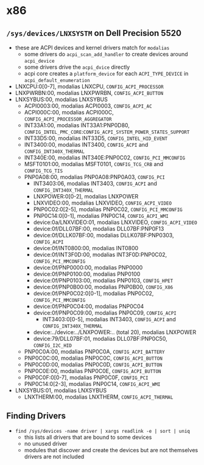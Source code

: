 x86
===

## `/sys/devices/LNXSYSTM` on Dell Precision 5520

- these are ACPI devices and kernel drivers match for `modalias`
  - some drivers do `acpi_scan_add_handler` to create devices around `acpi_device`
  - some drivers drive the `acpi_dvice` directly
  - acpi core creates a `platform_device` for each `ACPI_TYPE_DEVICE` in
    `acpi_default_enumeration`
- LNXCPU:0[0-7], modalias LNXCPU, `CONFIG_ACPI_PROCESSOR`
- LNXPWRBN:00, modalias LNXPWRBN, `CONFIG_ACPI_BUTTON`
- LNXSYBUS:00, modalias LNXSYBUS
  - ACPI0003:00, modalias ACPI0003, `CONFIG_ACPI_AC`
  - ACPI000C:00, modalias ACPI000C, `CONFIG_ACPI_PROCESSOR_AGGREGATOR`
  - INT33A1:00, modalias INT33A1:PNP0D80, `CONFIG_INTEL_PMC_CORE`:`CONFIG_ACPI_SYSTEM_POWER_STATES_SUPPORT`
  - INT33D5:00, modalias INT33D5, `CONFIG_INTEL_HID_EVENT`
  - INT3400:00, modalias INT3400, `CONFIG_ACPI` and `CONFIG_INT340X_THERMAL`
  - INT340E:00, modalias INT340E:PNP0C02, `CONFIG_PCI_MMCONFIG`
  - MSFT0101:00, modalias MSFT0101, `CONFIG_TCG_CRB` and `CONFIG_TCG_TIS`
  - PNP0A08:00, modalias PNP0A08:PNP0A03, `CONFIG_PCI`
    - INT3403:06, modalias INT3403, `CONFIG_ACPI` and `CONFIG_INT340X_THERMAL`
    - LNXPOWER:0[0-2], modalias LNXPOWER
    - LNXVIDEO:00, modalias LNXVIDEO, `CONFIG_ACPI_VIDEO`
    - PNP0C02:0[2-5], modalias PNP0C02, `CONFIG_PCI_MMCONFIG`
    - PNP0C14:0[0-1], modalias PNP0C14, `CONFIG_ACPI_WMI`
    - device:0a/LNXVIDEO:01, modalias LNXVIDEO, `CONFIG_ACPI_VIDEO`
    - device:0f/DLL07BF:00, modalias DLL07BF:PNP0F13
    - device:0f/DLLK07BF:00, modalias DLLK07BF:PNP0303, `CONFIG_ACPI`
    - device:0f/INT0800:00, modalias INT0800
    - device:0f/INT3F0D:00, modalias INT3F0D:PNP0C02, `CONFIG_PCI_MMCONFIG`
    - device:0f/PNP0000:00, modalias PNP0000
    - device:0f/PNP0100:00, modalias PNP0100
    - device:0f/PNP0103:00, modalias PNP0103, `CONFIG_HPET`
    - device:0f/PNP0B00:00, modalias PNP0B00, `CONFIG_X86`
    - device:0f/PNP0C02:0[0-1], modalias PNP0C02, `CONFIG_PCI_MMCONFIG`
    - device:0f/PNP0C04:00, modalias PNP0C04
    - device:0f/PNP0C09:00, modalias PNP0C09, `CONFIG_ACPI`
      - INT3403:0[0-5], modalias INT3403, `CONFIG_ACPI` and `CONFIG_INT340X_THERMAL`
    - device:../device:../LNXPOWER:.. (total 20), modalias LNXPOWER
    - device:79/DLL07BF:01, modalias DLL07BF:PNP0C50, `CONFIG_I2C_HID`
  - PNP0C0A:00, modalias PNP0C0A, `CONFIG_ACPI_BATTERY`
  - PNP0C0C:00, modalias PNP0C0C, `CONFIG_ACPI_BUTTON`
  - PNP0C0D:00, modalias PNP0C0D, `CONFIG_ACPI_BUTTON`
  - PNP0C0E:00, modalias PNP0C0E, `CONFIG_ACPI_BUTTON`
  - PNP0C0F:0[0-7], modalias PNP0C0F, `CONFIG_PCI`
  - PNP0C14:0[2-3], modalias PNP0C14, `CONFIG_ACPI_WMI`
- LNXSYBUS:01, modalias LNXSYBUS
  - LNXTHERM:00, modalias LNXTHERM, `CONFIG_ACPI_THERMAL`

## Finding Drivers

- `find /sys/devices -name driver | xargs readlink -e | sort | uniq`
  - this lists all drivers that are bound to some devices
  - no unused driver
  - modules that discover and create the devices but are not themselves
    drivers are not included
